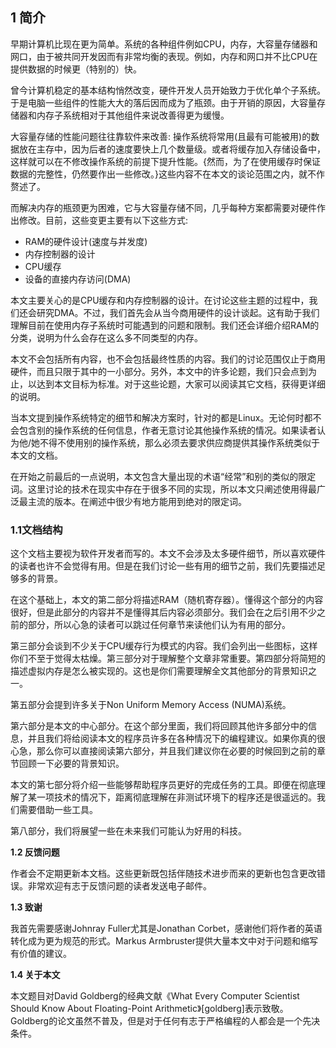 ##  **1 简介** 

 早期计算机比现在更为简单。系统的各种组件例如CPU，内存，大容量存储器和网口，由于被共同开发因而有非常均衡的表现。例如，内存和网口并不比CPU在提供数据的时候更（特别的）快。 

 曾今计算机稳定的基本结构悄然改变，硬件开发人员开始致力于优化单个子系统。于是电脑一些组件的性能大大的落后因而成为了瓶颈。由于开销的原因，大容量存储器和内存子系统相对于其他组件来说改善得更为缓慢。 

 大容量存储的性能问题往往靠软件来改善:  操作系统将常用(且最有可能被用)的数据放在主存中，因为后者的速度要快上几个数量级。或者将缓存加入存储设备中，这样就可以在不修改操作系统的前提下提升性能。{然而，为了在使用缓存时保证数据的完整性，仍然要作出一些修改。}这些内容不在本文的谈论范围之内，就不作赘述了。 

 而解决内存的瓶颈更为困难，它与大容量存储不同，几乎每种方案都需要对硬件作出修改。目前，这些变更主要有以下这些方式: 

-  RAM的硬件设计(速度与并发度) 
-  内存控制器的设计 
-  CPU缓存 
-  设备的直接内存访问(DMA) 

  本文主要关心的是CPU缓存和内存控制器的设计。在讨论这些主题的过程中，我们还会研究DMA。不过，我们首先会从当今商用硬件的设计谈起。这有助于我们理解目前在使用内存子系统时可能遇到的问题和限制。我们还会详细介绍RAM的分类，说明为什么会存在这么多不同类型的内存。 

 本文不会包括所有内容，也不会包括最终性质的内容。我们的讨论范围仅止于商用硬件，而且只限于其中的一小部分。另外，本文中的许多论题，我们只会点到为止，以达到本文目标为标准。对于这些论题，大家可以阅读其它文档，获得更详细的说明。 

 当本文提到操作系统特定的细节和解决方案时，针对的都是Linux。无论何时都不会包含别的操作系统的任何信息，作者无意讨论其他操作系统的情况。如果读者认为他/她不得不使用别的操作系统，那么必须去要求供应商提供其操作系统类似于本文的文档。 

 在开始之前最后的一点说明，本文包含大量出现的术语“经常”和别的类似的限定词。这里讨论的技术在现实中存在于很多不同的实现，所以本文只阐述使用得最广泛最主流的版本。在阐述中很少有地方能用到绝对的限定词。 

###  **1.1文档结构** 

 这个文档主要视为软件开发者而写的。本文不会涉及太多硬件细节，所以喜欢硬件的读者也许不会觉得有用。但是在我们讨论一些有用的细节之前，我们先要描述足够多的背景。 

 在这个基础上，本文的第二部分将描述RAM（随机寄存器）。懂得这个部分的内容很好，但是此部分的内容并不是懂得其后内容必须部分。我们会在之后引用不少之前的部分，所以心急的读者可以跳过任何章节来读他们认为有用的部分。 

 第三部分会谈到不少关于CPU缓存行为模式的内容。我们会列出一些图标，这样你们不至于觉得太枯燥。第三部分对于理解整个文章非常重要。第四部分将简短的描述虚拟内存是怎么被实现的。这也是你们需要理解全文其他部分的背景知识之一。 

 第五部分会提到许多关于Non Uniform Memory Access (NUMA)系统。 

 第六部分是本文的中心部分。在这个部分里面，我们将回顾其他许多部分中的信息，并且我们将给阅读本文的程序员许多在各种情况下的编程建议。如果你真的很心急，那么你可以直接阅读第六部分，并且我们建议你在必要的时候回到之前的章节回顾一下必要的背景知识。 

 本文的第七部分将介绍一些能够帮助程序员更好的完成任务的工具。即便在彻底理解了某一项技术的情况下，距离彻底理解在非测试环境下的程序还是很遥远的。我们需要借助一些工具。 

 第八部分，我们将展望一些在未来我们可能认为好用的科技。 

 **1.2 反馈问题** 

 作者会不定期更新本文档。这些更新既包括伴随技术进步而来的更新也包含更改错误。非常欢迎有志于反馈问题的读者发送电子邮件。 

 **1.3 致谢** 

 我首先需要感谢Johnray Fuller尤其是Jonathan Corbet，感谢他们将作者的英语转化成为更为规范的形式。Markus Armbruster提供大量本文中对于问题和缩写有价值的建议。 

 **1.4 关于本文** 

 本文题目对David Goldberg的经典文献《What Every Computer Scientist Should Know About Floating-Point Arithmetic》[goldberg]表示致敬。Goldberg的论文虽然不普及，但是对于任何有志于严格编程的人都会是一个先决条件。 